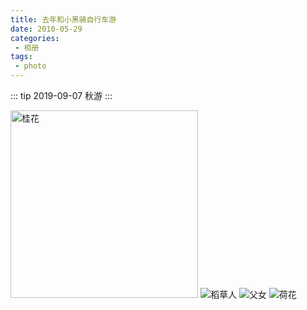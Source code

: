 ```yaml
---
title: 去年和小黑骑自行车游
date: 2010-05-29
categories:
 - 相册
tags:
 - photo
---
```

::: tip
2019-09-07 秋游
:::
<!-- more -->


<img style="width：200px;height:300px" :src="$withBase('/20190907秋游/桂花.jpg')" alt="桂花">
<img :src="$withBase('/20190907秋游/稻草人.jpg')" alt="稻草人">
<img :src="$withBase('/20190907秋游/父女.jpg')" alt="父女">
<img :src="$withBase('/20190907秋游/荷花.jpg')" alt="荷花">
